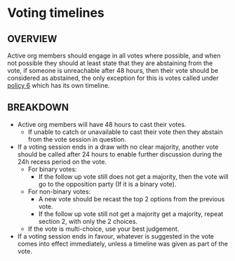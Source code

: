 # Voting timelines
## OVERVIEW
Active org members should engage in all votes where possible, and when not possible they should at least state that they are abstaining from the vote, if someone is unreachable after 48 hours, then their vote should be considered as abstained, the only exception for this is votes called under [policy 6](Policy%206.md) which has its own timeline.
## BREAKDOWN
- Active org members will have 48 hours to cast their votes.
  - If unable to catch or unavailable to cast their vote then they abstain from the vote session in question.
- If a voting session ends in a draw with no clear majority, another vote should be called after 24 hours to enable further discussion during the 24h recess period on the vote.
  - For binary votes:
    - If the follow up vote still does not get a majority, then the vote will go to the opposition party (If it is a binary vote).
  - For non-binary votes:
    - A new vote should be recast the top 2 options from the previous vote.
    - If the follow up vote still not get a majority get a majority, repeat section 2, with only the 2 choices.
  - If the vote is multi-choice, use your best judgement.
- If a voting session ends in favour, whatever is suggested in the vote comes into effect immediately, unless a timeline was given as part of the vote.


